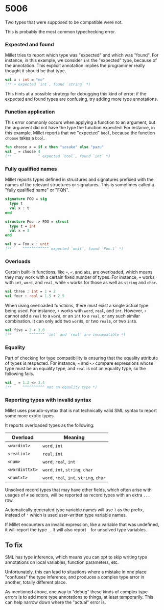 # 5006

Two types that were supposed to be compatible were not.

This is probably the most common typechecking error.

### Expected and found

Millet tries to report which type was "expected" and which was "found". For instance, in this example, we consider `int` the "expected" type, because of the annotation. This explicit annotation implies the programmer really thought it should be that type.

```sml
val x : int = "no"
(** + expected `int`, found `string` *)
```

This hints at a possible strategy for debugging this kind of error: if the expected and found types are confusing, try adding more type annotations.

### Function application

This error commonly occurs when applying a function to an argument, but the argument did not have the type the function expected. For instance, in this example, Millet reports that we "expected" `bool`, because the function `choose` takes a `bool`.

```sml
fun choose x = if x then "sosuke" else "pazu"
val _ = choose 4
(**            ^ expected `bool`, found `int` *)
```

### Fully qualified names

Millet reports types defined in structures and signatures prefixed with the names of the relevant structures or signatures. This is sometimes called a "fully qualified name" or "FQN".

```sml
signature FOO = sig
  type t
  val x : t
end

structure Foo :> FOO = struct
  type t = int
  val x = 3
end

val y = Foo.x : unit
(**     ^^^^^^^^^^^^ expected `unit`, found `Foo.t` *)
```

### Overloads

Certain built-in functions, like `+`, `<`, and `abs`, are overloaded, which means they may work with a certain fixed number of types. For instance, `+` works with `int`, `word`, and `real`, while `<` works for those as well as `string` and `char`.

```sml
val three : int = 1 + 2
val four : real = 1.5 + 2.5
```

When using overloaded functions, there must exist a single actual type being used. For instance, `+` works with `word`, `real`, and `int`. However, `+` cannot add a `real` to a `word`, or an `int` to a `real`, or any such similar combination. It can only add two `word`s, or two `real`s, or two `int`s.

```sml
val five = 2 + 3.0
(**        ^^^^^^^ `int` and `real` are incompatible *)
```

### Equality

Part of checking for type compatibility is ensuring that the equality attribute of types is respected. For instance, `=` and `<>` compare expressions whose type must be an equality type, and `real` is not an equality type, so the following fails.

```sml
val _ = 1.2 <> 3.4
(**     ^^^^^^^^^^ not an equality type *)
```

### Reporting types with invalid syntax

Millet uses pseudo-syntax that is not technically valid SML syntax to report some more exotic types.

It reports overloaded types as the following:

| Overload       | Meaning                                 |
| -------------- | --------------------------------------- |
| `<wordint>`    | `word`, `int`                           |
| `<realint>`    | `real`, `int`                           |
| `<num>`        | `word`, `real`, `int`                   |
| `<wordinttxt>` | `word`, `int`, `string`, `char`         |
| `<numtxt>`     | `word`, `real`, `int`, `string`, `char` |

Unsolved record types that may have other fields, which often arise with usages of `#` selectors, will be reported as record types with an extra `...` row.

Automatically generated type variable names will use `?` as the prefix, instead of `'` which is used user-written type variable names.

If Millet encounters an invalid expression, like a variable that was undefined, it will report the type `_`. It will also report `_` for unsolved type variables.

## To fix

SML has type inference, which means you can opt to skip writing type annotations on local variables, function parameters, etc.

Unfortunately, this can lead to situations where a mistake in one place "confuses" the type inference, and produces a complex type error in another, totally different place.

As mentioned above, one way to "debug" these kinds of complex type errors is to add more type annotations to things, at least temporarily. This can help narrow down where the "actual" error is.
